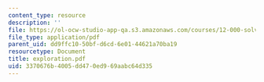 ```yaml
---
content_type: resource
description: ''
file: https://ol-ocw-studio-app-qa.s3.amazonaws.com/courses/12-000-solving-complex-problems-fall-2003/3370676b4005dd470ed969aabc64d335_exploration.pdf
file_type: application/pdf
parent_uid: dd9ffc10-50bf-d6cd-6e01-44621a70ba19
resourcetype: Document
title: exploration.pdf
uid: 3370676b-4005-dd47-0ed9-69aabc64d335
---
```

